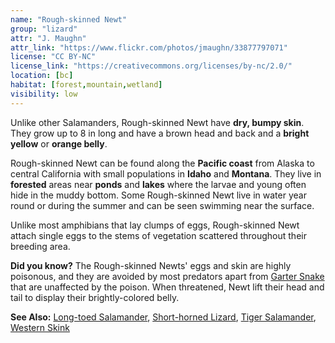 ```yaml
---
name: "Rough-skinned Newt"
group: "lizard"
attr: "J. Maughn"
attr_link: "https://www.flickr.com/photos/jmaughn/33877797071"
license: "CC BY-NC"
license_link: "https://creativecommons.org/licenses/by-nc/2.0/"
location: [bc]
habitat: [forest,mountain,wetland]
visibility: low
---
```

Unlike other Salamanders, Rough-skinned Newt have **dry, bumpy skin**. They grow up to 8 in long and have a brown head and back and a **bright yellow** or **orange belly**.

Rough-skinned Newt can be found along the **Pacific coast** from Alaska to central California with small populations in **Idaho** and **Montana**. They live in **forested** areas near **ponds** and **lakes** where the larvae and young often hide in the muddy bottom. Some Rough-skinned Newt live in water year round or during the summer and can be seen swimming near the surface.

Unlike most amphibians that lay clumps of eggs, Rough-skinned Newt attach single eggs to the stems of vegetation scattered throughout their breeding area.

**Did you know?** The Rough-skinned Newts' eggs and skin are highly poisonous, and they are avoided by most predators apart from [Garter Snake](/herps/gartsnake) that are unaffected by the poison. When threatened, Newt lift their head and tail to display their brightly-colored belly.

<!-- generated, do not edit -->
**See Also:**
[Long-toed Salamander](/herps/ltsalam),
[Short-horned Lizard](/herps/shortliz),
[Tiger Salamander](/herps/tigsal),
[Western Skink](/herps/westskink)
